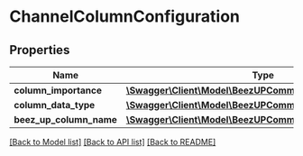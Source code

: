 # ChannelColumnConfiguration

## Properties
Name | Type | Description | Notes
------------ | ------------- | ------------- | -------------
**column_importance** | [**\Swagger\Client\Model\BeezUPCommonColumnImportance**](BeezUPCommonColumnImportance.md) |  | 
**column_data_type** | [**\Swagger\Client\Model\BeezUPCommonColumnDataType**](BeezUPCommonColumnDataType.md) |  | 
**beez_up_column_name** | [**\Swagger\Client\Model\BeezUPCommonBeezUPColumnName**](BeezUPCommonBeezUPColumnName.md) |  | [optional] 

[[Back to Model list]](../README.md#documentation-for-models) [[Back to API list]](../README.md#documentation-for-api-endpoints) [[Back to README]](../README.md)


